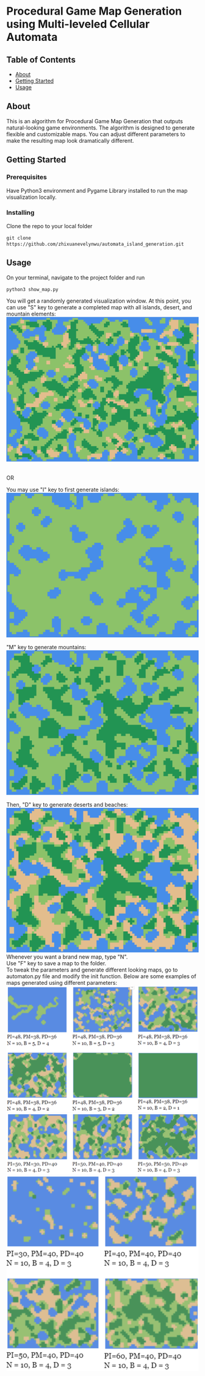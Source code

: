 # Procedural Game Map Generation using Multi-leveled Cellular Automata

## Table of Contents

- [About](#about)
- [Getting Started](#getting_started)
- [Usage](#usage)

## About <a name = "about"></a>

This is an algorithm for Procedural Game Map Generation that outputs natural-looking game environments. The algorithm is designed to generate flexible and customizable maps. You can adjust different parameters to make the resulting map look dramatically different.

## Getting Started <a name = "getting_started"></a>

### Prerequisites

Have Python3 environment and Pygame Library installed to run the map visualization locally.

### Installing

Clone the repo to your local folder

```
git clone https://github.com/zhixuanevelynwu/automata_island_generation.git
```

## Usage <a name = "usage"></a>

On your terminal, navigate to the project folder and run

```
python3 show_map.py
```

You will get a randomly generated visualization window.
At this point, you can use "S" key to generate a completed map with all islands, desert, and mountain elements:
![initial window](images/result.png?raw=true "Title")

</br>
OR
</br>

You may use "I" key to first generate islands:
![initial window](images/island.png?raw=true "Title")

"M" key to generate mountains:
![initial window](images/forest.png?raw=true "Title")

Then, "D" key to generate deserts and beaches:
![initial window](images/desert.png?raw=true "Title")
<br/>
Whenever you want a brand new map, type "N". 
<br/>
Use "F" key to save a map to the folder.
<br/>
To tweak the parameters and generate different looking maps, go to automaton.py file and modify the init function. Below are some examples of maps generated using different parameters:
![initial window](images/compare_1.png?raw=true "Title")
![initial window](images/compare_2.png?raw=true "Title")
![initial window](images/compare_3.png?raw=true "Title")
